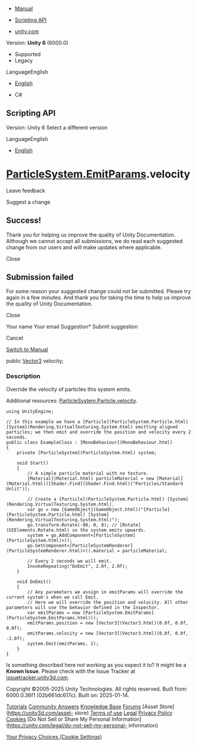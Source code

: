 [ ]()

  * [Manual](../Manual/index.html)
  * [Scripting API](../ScriptReference/index.html)

  * [unity.com](https://unity.com/)

Version: **Unity 6** (6000.0)

  * Supported
  * Legacy

LanguageEnglish

  * [English]()

  * C#

[ ](https://docs.unity3d.com)

## Scripting API

Version: Unity 6 Select a different version

LanguageEnglish

  * [English]()

#  [ParticleSystem.EmitParams](ParticleSystem.EmitParams.html).velocity

Leave feedback

Suggest a change

## Success!

Thank you for helping us improve the quality of Unity Documentation. Although
we cannot accept all submissions, we do read each suggested change from our
users and will make updates where applicable.

Close

## Submission failed

For some reason your suggested change could not be submitted. Please <a>try
again</a> in a few minutes. And thank you for taking the time to help us
improve the quality of Unity Documentation.

Close

Your name Your email Suggestion* Submit suggestion

Cancel

[Switch to Manual](../Manual/class-ParticleSystem.html "Go to ParticleSystem
Component in the Manual")

public [Vector3](Vector3.html) velocity;

### Description

Override the velocity of particles this system emits.

Additional resources:
[ParticleSystem.Particle.velocity](ParticleSystem.Particle-velocity.html).

    
    
    using UnityEngine;  
      
    // In this example we have a [Particle](ParticleSystem.Particle.html) [System](Rendering.VirtualTexturing.System.html) emitting aligned particles; we then emit and override the position and velocity every 2 seconds.
    public class ExampleClass : [MonoBehaviour](MonoBehaviour.html)
    {
        private [ParticleSystem](ParticleSystem.html) system;  
      
        void Start()
        {
            // A simple particle material with no texture.
            [Material](Material.html) particleMaterial = new [Material](Material.html)([Shader.Find](Shader.Find.html)("Particles/Standard Unlit"));  
      
            // Create a [Particle](ParticleSystem.Particle.html) [System](Rendering.VirtualTexturing.System.html).
            var go = new [GameObject](GameObject.html)("[Particle](ParticleSystem.Particle.html) [System](Rendering.VirtualTexturing.System.html)");
            go.transform.Rotate(-90, 0, 0); // [Rotate](UIElements.Rotate.html) so the system emits upwards.
            system = go.AddComponent<[ParticleSystem](ParticleSystem.html)>();
            go.GetComponent<[ParticleSystemRenderer](ParticleSystemRenderer.html)>().material = particleMaterial;  
      
            // Every 2 seconds we will emit.
            InvokeRepeating("DoEmit", 2.0f, 2.0f);
        }  
      
        void DoEmit()
        {
            // Any parameters we assign in emitParams will override the current system's when we call Emit.
            // Here we will override the position and velocity. All other parameters will use the behavior defined in the Inspector.
            var emitParams = new [ParticleSystem.EmitParams](ParticleSystem.EmitParams.html)();
            emitParams.position = new [Vector3](Vector3.html)(0.0f, 0.0f, 0.0f);
            emitParams.velocity = new [Vector3](Vector3.html)(0.0f, 0.0f, -2.0f);
            system.Emit(emitParams, 1);
        }
    }
    

Is something described here not working as you expect it to? It might be a
**Known Issue**. Please check with the Issue Tracker at
[issuetracker.unity3d.com](https://issuetracker.unity3d.com).

Copyright ©2005-2025 Unity Technologies. All rights reserved. Built from:
6000.0.36f1 (02b661dc617c). Built on: 2025-01-14.

[Tutorials](https://unity3d.com/learn) [Community
Answers](https://answers.unity3d.com) [Knowledge
Base](https://support.unity3d.com/hc/en-us)
[Forums](https://forum.unity3d.com) [Asset Store](https://unity3d.com/asset-
store) [Terms of use](https://docs.unity3d.com/Manual/TermsOfUse.html)
[Legal](https://unity.com/legal) [Privacy
Policy](https://unity.com/legal/privacy-policy)
[Cookies](https://unity.com/legal/cookie-policy) [Do Not Sell or Share My
Personal Information](https://unity.com/legal/do-not-sell-my-personal-
information)

[Your Privacy Choices (Cookie Settings)](javascript:void\(0\);)

